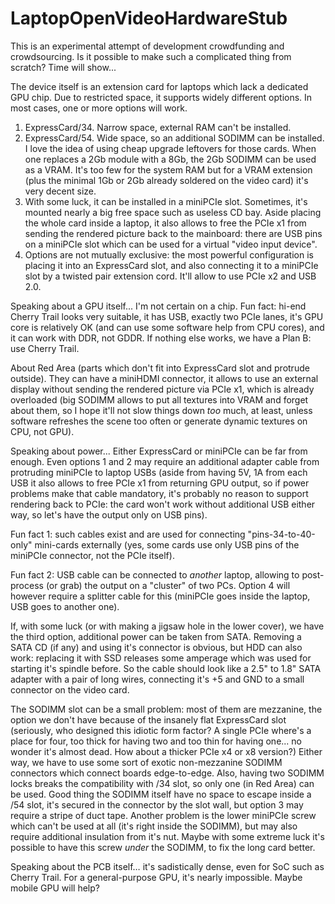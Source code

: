 # LaptopOpenVideoHardwareStub

This is an experimental attempt of development crowdfunding and crowdsourcing.
Is it possible to make such a complicated thing from scratch?
Time will show...

The device itself is an extension card for laptops which lack a dedicated GPU chip. Due to restricted space, it supports widely different options. In most cases, one or more options will work.
1) ExpressCard/34. Narrow space, external RAM can't be installed.
2) ExpressCard/54. Wide space, so an additional SODIMM can be installed.
I love the idea of using cheap upgrade leftovers for those cards. When one replaces a 2Gb module with a 8Gb, the 2Gb SODIMM can be used as a VRAM. It's too few for the system RAM but for a VRAM extension (plus the minimal 1Gb or 2Gb already soldered on the video card) it's very decent size.
3) With some luck, it can be installed in a miniPCIe slot. Sometimes, it's mounted nearly a big free space such as useless CD bay. Aside placing the whole card inside a laptop, it also allows to free the PCIe x1 from sending the rendered picture back to the mainboard: there are USB pins on a miniPCIe slot which can be used for a virtual "video input device".
4) Options are not mutually exclusive: the most powerful configuration is placing it into an ExpressCard slot, and also connecting it to a miniPCIe slot by a twisted pair extension cord. It'll allow to use PCIe x2 and USB 2.0.

Speaking about a GPU itself... I'm not certain on a chip. Fun fact: hi-end Cherry Trail looks very suitable, it has USB, exactly two PCIe lanes, it's GPU core is relatively OK (and can use some software help from CPU cores), and it can work with DDR, not GDDR. If nothing else works, we have a Plan B: use Cherry Trail.

About Red Area (parts which don't fit into ExpressCard slot and protrude outside). They can have a miniHDMI connector, it allows to use an external display without sending the rendered picture via PCIe x1, which is already overloaded (big SODIMM allows to put all textures into VRAM and forget about them, so I hope it'll not slow things down *too* much, at least, unless software refreshes the scene too often or generate dynamic textures on CPU, not GPU).

Speaking about power... Either ExpressCard or miniPCIe can be far from enough. Even options 1 and 2 may require an additional adapter cable from protruding miniPCIe to laptop USBs (aside from having 5V, 1A from each USB it also allows to free PCIe x1 from returning GPU output, so if power problems make that cable mandatory, it's probably no reason to support rendering back to PCIe: the card won't work without additional USB either way, so let's have the output only on USB pins).

Fun fact 1: such cables exist and are used for connecting "pins-34-to-40-only" mini-cards externally (yes, some cards use only USB pins of the miniPCIe connector, not the PCIe itself).

Fun fact 2: USB cable can be connected to *another* laptop, allowing to post-process (or grab) the output on a "cluster" of two PCs. Option 4 will however require a splitter cable for this (miniPCIe goes inside the laptop, USB goes to another one).

If, with some luck (or with making a jigsaw hole in the lower cover), we have the third option, additional power can be taken from SATA. Removing a SATA CD (if any) and using it's connector is obvious, but HDD can also work: replacing it with SSD releases some amperage which was used for starting it's spindle before. So the cable should look like a 2.5" to 1.8" SATA adapter with a pair of long wires, connecting it's +5 and GND to a small connector on the video card.

The SODIMM slot can be a small problem: most of them are mezzanine, the option we don't have because of the insanely flat ExpressCard slot (seriously, who designed this idiotic form factor? A single PCIe where's a place for four, too thick for having two and too thin for having one... no wonder it's almost dead. How about a thicker PCIe x4 or x8 version?) Either way, we have to use some sort of exotic non-mezzanine SODIMM connectors which connect boards edge-to-edge. Also, having two SODIMM locks breaks the compatibility with /34 slot, so only one (in Red Area) can be used. Good thing the SODIMM itself have no space to escape inside a /54 slot, it's secured in the connector by the slot wall, but option 3 may require a stripe of duct tape. Another problem is the lower miniPCIe screw which can't be used at all (it's right inside the SODIMM), but may also require additional insulation from it's nut. Maybe with some extreme luck it's possible to have this screw *under* the SODIMM, to fix the long card better.

Speaking about the PCB itself… it's sadistically dense, even for SoC such as Cherry Trail. For a general-purpose GPU, it's nearly impossible. Maybe mobile GPU will help?

